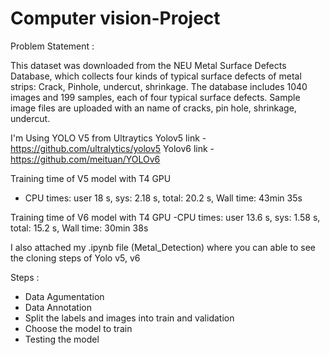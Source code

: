 # Computer vision-Project

Problem Statement : 

This dataset was downloaded from the NEU Metal Surface Defects Database, which collects four kinds of
typical surface defects of metal strips: Crack, Pinhole, undercut, shrinkage. 
The database includes 1040 images and 199 samples, each of four typical surface defects.
Sample image files are uploaded with an name of cracks, pin hole, shrinkage, undercut.

I'm Using YOLO V5 from Ultraytics
Yolov5 link - https://github.com/ultralytics/yolov5
Yolov6 link - https://github.com/meituan/YOLOv6

Training time of V5 model with T4 GPU
- CPU times: user 18 s, sys: 2.18 s, total: 20.2 s,  Wall time: 43min 35s
  
Training time of V6 model with T4 GPU
-CPU times: user 13.6 s, sys: 1.58 s, total: 15.2 s,  Wall time: 30min 38s

I also attached my .ipynb file (Metal_Detection) where you can able to see the cloning steps of Yolo v5, v6 

Steps :
- Data Agumentation
- Data Annotation
- Split the labels and images into train and validation
- Choose the model to train
- Testing the model
  
